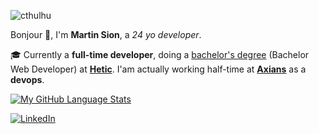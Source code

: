 ![cthulhu](https://github.com/domino659/Storage/blob/master/cthulhu.png)

Bonjour 👋, I'm **Martin Sion**, a *24 yo developer*.

🎓 Currently a **full-time developer**, doing a [bachelor's degree][HeticBachelor] (Bachelor Web Developer) at **[Hetic]**. I'am actually working half-time at **[Axians]** as a **devops**.

<!-- Technology I am familiar with are -->
<!-- Python Front React -->
<!-- Ansible Terraform -->
<!-- Linux -->

[![My GitHub Language Stats](https://github-readme-stats.vercel.app/api/top-langs/?username=domino659&langs_count=5&theme=tokyonight)]()

[![LinkedIn][linkedin-shield]][linkedin-url]

<!-- MARKDOWN LINKS & IMAGES -->
<!-- Link -->
[Hetic]: http://www.hetic.net
[HeticBachelor]: http://www.hetic.net/formations/bachelor-web
[Axians]: http://www.axians.fr


<!-- Shield -->
[linkedin-shield]: https://img.shields.io/badge/-LinkedIn-black.svg?style=for-the-badge&logo=linkedin&colorB=555
[linkedin-url]: https://linkedin.com/in/martin-sion

<!--
Feel free to contact me:
**domino659/domino659** is a ✨ _special_ ✨ repository because its `README.md` (this file) appears on your GitHub profile.

Here are some ideas to get you started:

- 🔭 I’m currently working on ...
- 🌱 I’m currently learning ...
- 👯 I’m looking to collaborate on ...
- 🤔 I’m looking for help with ...
- 💬 Ask me about ...
- 📫 How to reach me: ...
- 😄 Pronouns: ...
- ⚡ Fun fact: ...
-->
